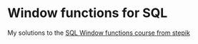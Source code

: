 # Window functions for SQL
My solutions to the [SQL Window functions course from stepik](https://stepik.org/course/95367/)
